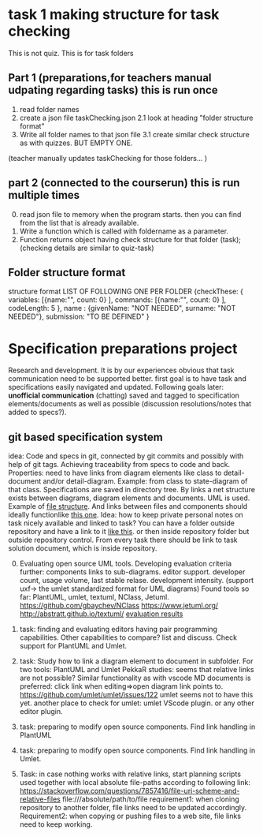 # task 1 making structure for task checking 
This is not quiz. This is for task folders
## Part 1 (preparations,for teachers manual udpating regarding tasks) this is run once
1. read folder names
2. create a json file taskChecking.json
    2.1 look at heading "folder structure format"
3. Write all folder names to that json file 
    3.1 create similar check structure as with quizzes. BUT EMPTY ONE. 

(teacher manually updates taskChecking for those folders... )

## part 2 (connected to the courserun) this is run multiple times
0. read json file to memory when the program starts. then you can find from the list that is already available. 
1. Write a function which is called with foldername as a parameter. 
2. Function returns object having check structure for that folder (task);
    (checking details are similar to quiz-task)


## Folder structure format
structure format LIST OF FOLLOWING ONE PER FOLDER
{checkThese: { 
  variables: [{name:"", count: 0} ],
  commands:  [{name:"", count: 0} ],
  codeLength: 5
  },
  name : {givenName: "NOT NEEDED", surname: "NOT NEEDED"},
  submission: "TO BE DEFINED"
}

# Specification preparations project
Research and development. It is by our experiences obvious that task communication need to be supported better. first goal is to have task and specifications easily navigated and updated. Following goals later: **unofficial communication** (chatting) saved and tagged to specification elements/documents as well as possible (discussion resolutions/notes that added to specs?). 
## git based specification system
idea: Code and specs in git, connected by git commits and possibly with help of git tags. Achieving traceability from specs to code and back. 
Properties: need to have links from diagram elements like class to detail-document and/or detail-diagram. Example: from class to state-diagram of that class. 
Specifications are saved in directory tree.  By links a net structure exists between diagrams, diagram elements and documents. UML is used. Example of [file structure](./spesificationFileStruct.uxf). And links between files and components should ideally functionlike [this one](spesificationFileStruct.uxf). 
Idea: how to keep private personal notes on task nicely available and linked to task? You can have a folder outside repository and have a link to it [like this](../../personalNotes/specSystemNotes.md). or then inside repository folder but outside repository control. From every task there should be link to task solution document, which is inside repository. 

0. Evaluating open source UML tools. Developing evaluation criteria further: components links to sub-diagrams. editor support. developer count, usage volume, last stable relase. development intensity. (support uxf-> the umlet standardized format for UML diagrams) 
Found tools so far: PlantUML, umlet, textuml, NClass, Jetuml. https://github.com/gbaychev/NClass https://www.jetuml.org/  http://abstratt.github.io/textuml/
[evaluation results](./taskResultDocs/UMLToolEvaluation.md)

1. task: finding and evaluating editors having pair programming capabilities. Other capabilities to compare? list and discuss. 
Check support for PlantUML and Umlet. 

2. task: Study how to link a diagram element to document in subfolder. For two tools: PlantUML and Umlet
PekkaR studies: seems that relative links are not possible? Similar functionality as with vscode MD documents is preferred: click link when editing=>open diagram link points to.
https://github.com/umlet/umlet/issues/122 umlet seems not to have this yet. 
another place to check for umlet: umlet VScode plugin. or any other editor plugin.  

3. task: preparing to modify open source components. Find link handling in PlantUML 

4. task: preparing to modify open source components. Find link handling in Umlet. 

5. Task: in case nothing works with relative links, start planning scripts used together with local absolute file-paths according to following link: https://stackoverflow.com/questions/7857416/file-uri-scheme-and-relative-files
file:///absolute/path/to/file
requirement1: when cloning repository to another folder, flle links need to be updated accordingly.  
Requirement2: when copying or pushing files to a web site, file links need to keep working.

